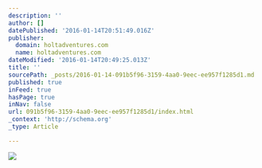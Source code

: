 ```yaml
---
description: ''
author: []
datePublished: '2016-01-14T20:51:49.016Z'
publisher:
  domain: holtadventures.com
  name: holtadventures.com
dateModified: '2016-01-14T20:49:25.013Z'
title: ''
sourcePath: _posts/2016-01-14-091b5f96-3159-4aa0-9eec-ee957f1285d1.md
published: true
inFeed: true
hasPage: true
inNav: false
url: 091b5f96-3159-4aa0-9eec-ee957f1285d1/index.html
_context: 'http://schema.org'
_type: Article

---
```

![](http://holtadventures.com/wp-content/Gallery/Laos/DSC_0155.JPG)